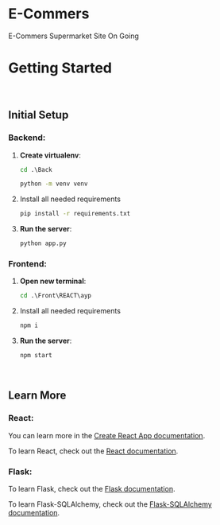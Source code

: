 # E-Commers
E-Commers Supermarket Site On Going

# Getting Started

<br>


## Initial Setup
### Backend:
1. **Create virtualenv**:
    ```cmd
    cd .\Back
    ```
    ```cmd
    python -m venv venv
    ```
2. Install all needed requirements
    ```cmd
    pip install -r requirements.txt
    ```
3. **Run the server**:
    ```cmd
    python app.py
    ```
### Frontend:
1. **Open new terminal**:
    ```cmd
    cd .\Front\REACT\ayp
    ```
2. Install all needed requirements
    ```cmd
    npm i
    ```
    
2. **Run the server**:
    ```cmd
    npm start
    ```

   
<br>

## Learn More

### React:
You can learn more in the [Create React App documentation](https://create-react-app.dev/docs/getting-started/).

To learn React, check out the [React documentation](https://reactjs.org/).

### Flask:

To learn Flask, check out the [Flask documentation](https://flask.palletsprojects.com/en/2.2.x/quickstart/).

To learn Flask-SQLAlchemy, check out the [Flask-SQLAlchemy documentation](https://flask-sqlalchemy.palletsprojects.com/en/3.0.x/quickstart/).

